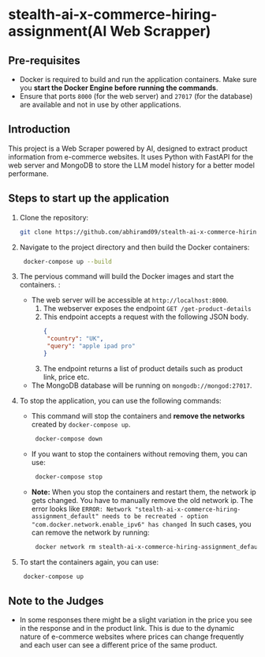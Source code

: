 # stealth-ai-x-commerce-hiring-assignment(AI Web Scrapper)

## Pre-requisites
- Docker is required to build and run the application containers. Make sure you **start the Docker Engine before running the commands**.
- Ensure that ports `8000` (for the web server) and `27017` (for the database) are available and not in use by other applications.

## Introduction
This project is a Web Scraper powered by AI, designed to extract product information from e-commerce websites. 
It uses Python with FastAPI for the web server and MongoDB to store the LLM model history for a better model performane.

## Steps to start up the application
1. Clone the repository:
   ```bash
   git clone https://github.com/abhiramd09/stealth-ai-x-commerce-hiring-assignment.git
   ```
   
2. Navigate to the project directory and then build the Docker containers:
   ```bash
    docker-compose up --build
    ```
3. The pervious command will build the Docker images and start the containers. :
   - The web server will be accessible at `http://localhost:8000`.
     1. The webserver exposes the endpoint `GET /get-product-details`
     2. This endpoint accepts a request with the following JSON body.
         ```json
        {
          "country": "UK",
          "query": "apple ipad pro"
        }
        ```
     3. The endpoint returns a list of product details such as product link, price etc.
   - The MongoDB database will be running on `mongodb://mongod:27017`.
4. To stop the application, you can use the following commands:
    - This command will stop the containers and **remove the networks** created by `docker-compose up`.
      ```bash
       docker-compose down
      ```
    - If you want to stop the containers without removing them, you can use:
      ```bash
       docker-compose stop
      ```
    - **Note:** When you stop the containers and restart them, the network ip gets changed. You have to manually remove the old network ip. The error looks like `ERROR: Network "stealth-ai-x-commerce-hiring-assignment_default" needs to be recreated - option "com.docker.network.enable_ipv6" has changed
`In such cases, you can remove the network by running:
      ```bash
       docker network rm stealth-ai-x-commerce-hiring-assignment_default
      ```

5. To start the containers again, you can use:
      ```bash
       docker-compose up
      ```

## Note to the Judges
- In some responses there might be a slight variation in the price you see in the response and in the product link. This is due to the dynamic nature of e-commerce websites where prices can change frequently and each user can see a different price of the same product.

